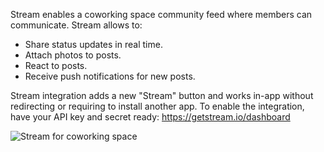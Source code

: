 Stream enables a coworking space community feed where members can communicate. Stream allows to:

- Share status updates in real time.
- Attach photos to posts.
- React to posts.
- Receive push notifications for new posts.

Stream integration adds a new "Stream" button and works in-app without redirecting or requiring to install another app. To enable the integration, have your API key and secret ready: https://getstream.io/dashboard

![Stream for coworking space](https://d7ccq1i35b0cj.cloudfront.net/andcards-stream-main-light-en-1920-1200.png)
